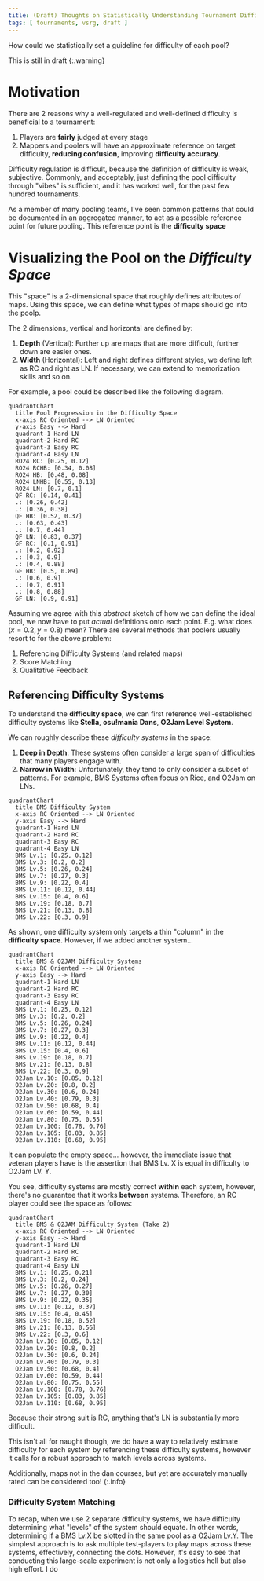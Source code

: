 ```yaml
---
title: (Draft) Thoughts on Statistically Understanding Tournament Difficulty Progression
tags: [ tournaments, vsrg, draft ]
---
```


How could we statistically set a guideline for difficulty of each pool?

<!--more-->

This is still in draft
{:.warning}

# Motivation

There are 2 reasons why a well-regulated and well-defined difficulty is
beneficial to a tournament:

1. Players are **fairly** judged at every stage
2. Mappers and poolers will have an approximate reference on target difficulty,
   **reducing confusion**, improving **difficulty accuracy**.

Difficulty regulation is difficult, because the definition of difficulty is
weak, subjective. Commonly, and acceptably, just defining the pool difficulty
through "vibes" is sufficient, and it has worked well, for the past few
hundred tournaments.

As a member of many pooling teams, I've seen common patterns that could be
documented in an aggregated manner, to act as a possible reference point for
future pooling. This reference point is the **difficulty space**

# Visualizing the Pool on the _Difficulty Space_

This "space" is a 2-dimensional space that roughly defines attributes of maps.
Using this space, we can define what types of maps should go into the poolp.

The 2 dimensions, vertical and horizontal are defined by:

1. **Depth** (Vertical): Further up are maps that are more difficult,
   further down are easier ones.
2. **Width** (Horizontal): Left and right defines different styles, we define
   left as RC and right as LN. If necessary, we can extend to memorization skills
   and so on.

For example, a pool could be described like the following diagram.

```mermaid
quadrantChart
  title Pool Progression in the Difficulty Space
  x-axis RC Oriented --> LN Oriented
  y-axis Easy --> Hard
  quadrant-1 Hard LN
  quadrant-2 Hard RC
  quadrant-3 Easy RC
  quadrant-4 Easy LN
  RO24 RC: [0.25, 0.12]
  RO24 RCHB: [0.34, 0.08]
  RO24 HB: [0.48, 0.08]
  RO24 LNHB: [0.55, 0.13]
  RO24 LN: [0.7, 0.1]
  QF RC: [0.14, 0.41]
  .: [0.26, 0.42]
  .: [0.36, 0.38]
  QF HB: [0.52, 0.37]
  .: [0.63, 0.43]
  .: [0.7, 0.44]
  QF LN: [0.83, 0.37]
  GF RC: [0.1, 0.91]
  .: [0.2, 0.92]
  .: [0.3, 0.9]
  .: [0.4, 0.88]
  GF HB: [0.5, 0.89]
  .: [0.6, 0.9]
  .: [0.7, 0.91]
  .: [0.8, 0.88]
  GF LN: [0.9, 0.91]
```

Assuming we agree with this _abstract_ sketch of how we can define the ideal
pool, we now have to put _actual_ definitions onto each point. E.g. what does
$(x=0.2, y=0.8)$ mean? There are several methods that poolers usually resort to
for the above problem:

1. Referencing Difficulty Systems (and related maps)
2. Score Matching
3. Qualitative Feedback

## Referencing Difficulty Systems

To understand the **difficulty space**, we can first reference
well-established difficulty systems like **Stella**, **osu!mania Dans**,
**O2Jam Level System**.

We can roughly describe these *difficulty systems* in the space:

1. **Deep in Depth**: These systems often consider a large span of difficulties
   that many players engage with.
2. **Narrow in Width**: Unfortunately, they tend to only consider a subset
   of patterns. For example, BMS Systems often focus on Rice, and O2Jam on LNs.

```mermaid
quadrantChart
  title BMS Difficulty System
  x-axis RC Oriented --> LN Oriented
  y-axis Easy --> Hard
  quadrant-1 Hard LN
  quadrant-2 Hard RC
  quadrant-3 Easy RC
  quadrant-4 Easy LN
  BMS Lv.1: [0.25, 0.12]
  BMS Lv.3: [0.2, 0.2]
  BMS Lv.5: [0.26, 0.24]
  BMS Lv.7: [0.27, 0.3]
  BMS Lv.9: [0.22, 0.4]
  BMS Lv.11: [0.12, 0.44]
  BMS Lv.15: [0.4, 0.6]
  BMS Lv.19: [0.18, 0.7]
  BMS Lv.21: [0.13, 0.8]
  BMS Lv.22: [0.3, 0.9]
```

As shown, one difficulty system only targets a thin "column" in the
**difficulty space**. However, if we added another system...

```mermaid
quadrantChart
  title BMS & O2JAM Difficulty Systems
  x-axis RC Oriented --> LN Oriented
  y-axis Easy --> Hard
  quadrant-1 Hard LN
  quadrant-2 Hard RC
  quadrant-3 Easy RC
  quadrant-4 Easy LN
  BMS Lv.1: [0.25, 0.12]
  BMS Lv.3: [0.2, 0.2]
  BMS Lv.5: [0.26, 0.24]
  BMS Lv.7: [0.27, 0.3]
  BMS Lv.9: [0.22, 0.4]
  BMS Lv.11: [0.12, 0.44]
  BMS Lv.15: [0.4, 0.6]
  BMS Lv.19: [0.18, 0.7]
  BMS Lv.21: [0.13, 0.8]
  BMS Lv.22: [0.3, 0.9]
  O2Jam Lv.10: [0.85, 0.12]
  O2Jam Lv.20: [0.8, 0.2]
  O2Jam Lv.30: [0.6, 0.24]
  O2Jam Lv.40: [0.79, 0.3]
  O2Jam Lv.50: [0.68, 0.4]
  O2Jam Lv.60: [0.59, 0.44]
  O2Jam Lv.80: [0.75, 0.55]
  O2Jam Lv.100: [0.78, 0.76]
  O2Jam Lv.105: [0.83, 0.85]
  O2Jam Lv.110: [0.68, 0.95]
```

It can populate the empty space... however, the immediate issue that veteran
players have is the assertion that BMS Lv. X is equal in difficulty to O2Jam LV. Y.

You see, difficulty systems are mostly correct **within** each system,
however, there's no guarantee that it works **between** systems.
Therefore, an RC player could see the space as follows:

```mermaid
quadrantChart
  title BMS & O2JAM Difficulty System (Take 2)
  x-axis RC Oriented --> LN Oriented
  y-axis Easy --> Hard
  quadrant-1 Hard LN
  quadrant-2 Hard RC
  quadrant-3 Easy RC
  quadrant-4 Easy LN
  BMS Lv.1: [0.25, 0.21]
  BMS Lv.3: [0.2, 0.24]
  BMS Lv.5: [0.26, 0.27]
  BMS Lv.7: [0.27, 0.30]
  BMS Lv.9: [0.22, 0.35]
  BMS Lv.11: [0.12, 0.37]
  BMS Lv.15: [0.4, 0.45]
  BMS Lv.19: [0.18, 0.52]
  BMS Lv.21: [0.13, 0.56]
  BMS Lv.22: [0.3, 0.6]
  O2Jam Lv.10: [0.85, 0.12]
  O2Jam Lv.20: [0.8, 0.2]
  O2Jam Lv.30: [0.6, 0.24]
  O2Jam Lv.40: [0.79, 0.3]
  O2Jam Lv.50: [0.68, 0.4]
  O2Jam Lv.60: [0.59, 0.44]
  O2Jam Lv.80: [0.75, 0.55]
  O2Jam Lv.100: [0.78, 0.76]
  O2Jam Lv.105: [0.83, 0.85]
  O2Jam Lv.110: [0.68, 0.95]
```

Because their strong suit is RC, anything that's LN is substantially more
difficult.

This isn't all for naught though, we do have a way to relatively estimate
difficulty for each system by referencing these difficulty systems, however
it calls for a robust approach to match levels across systems.

Additionally, maps not in the dan courses, but yet are accurately manually rated
can be considered too!
{:.info}

### Difficulty System Matching

To recap, when we use 2 separate difficulty systems,
we have difficulty determining what "levels" of the system should equate.
In other words, determining if a BMS Lv.X be slotted in the same pool as a
O2Jam Lv.Y.
The simplest approach is to ask multiple test-players to play maps across these
systems, effectively, connecting the dots.
However, it's easy to see that conducting this large-scale experiment is
not only a logistics hell but also high effort. I do
